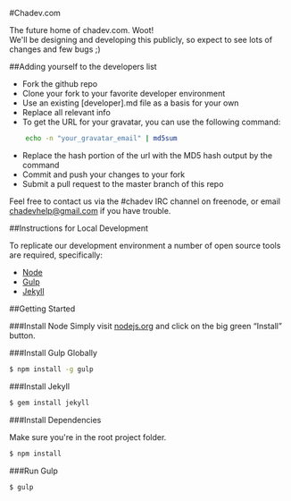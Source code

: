 #Chadev.com

The future home of chadev.com. Woot!  
We'll be designing and developing this publicly, so expect to see lots of changes and few bugs ;)

##Adding yourself to the developers list

* Fork the github repo
* Clone your fork to your favorite developer environment
* Use an existing [developer].md file as a basis for your own
* Replace all relevant info
* To get the URL for your gravatar, you can use the following command:
~~~ sh
    echo -n "your_gravatar_email" | md5sum
~~~
* Replace the hash portion of the url with the MD5 hash output by the command
* Commit and push your changes to your fork
* Submit a pull request to the master branch of this repo

Feel free to contact us via the #chadev IRC channel on freenode, or email chadevhelp@gmail.com if you have trouble.

##Instructions for Local Development

To replicate our development environment a number of open source tools are required, specifically:

* [Node](http://nodejs.org)
* [Gulp](http://gulpjs.com)
* [Jekyll](http://jekyllrb.com)

##Getting Started

###Install Node
Simply visit [nodejs.org](http://nodejs.org) and click on the big green “Install” button.

###Install Gulp Globally

~~~ sh
$ npm install -g gulp
~~~

###Install Jekyll

~~~ sh
$ gem install jekyll
~~~


###Install Dependencies

Make sure you're in the root project folder.

~~~ sh
$ npm install
~~~

###Run Gulp

~~~ sh
$ gulp
~~~

